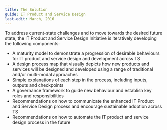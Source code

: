```yaml
---
title: The Solution
guide: IT Product and Service Design
last-edit: March, 2016
---
```


To address current-state challenges and to move towards the desired future state, the IT Product and Service Design Initiative is iteratively developing the following components:

- A maturity model to demonstrate a progression of desirable behaviours for IT product and service design and development across TS
- A design process map that visually depicts how new products and services will be designed and developed using a range of traditional and/or multi-modal approaches
- Simple explanations of each step in the process, including inputs, outputs and checkpoints
- A governance framework to guide new behaviour and establish key roles and responsibilities
- Recommendations on how to communicate the enhanced IT Product and Service Design process and encourage sustainable adoption across TS
- Recommendations on how to automate the IT product and service design process in the future
